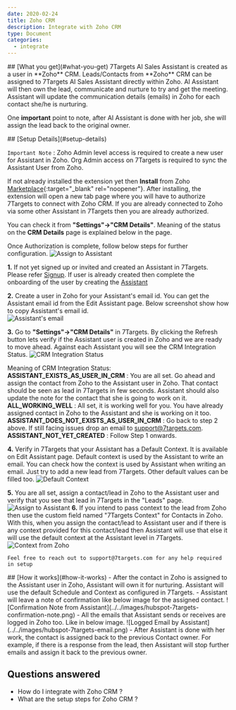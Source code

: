 ```yaml
---
date: 2020-02-24
title: Zoho CRM 
description: Integrate with Zoho CRM 
type: Document
categories:
  - integrate
---
```


<a name="what-you-get"/>
## [What you get](#what-you-get)
7Targets AI Sales Assistant is created as a user in **Zoho** CRM.  
Leads/Contacts from **Zoho** CRM can be assigned to 7Targets AI Sales Assistant directly within Zoho. AI Assistant will then own the lead, communicate and nurture to try and get the meeting. Assistant will update the communication details (emails) in Zoho for each contact she/he is nurturing. 

One **important** point to note, after AI Assistant is done with her job, she will assign the lead back to the original owner. 

<a name="setup-details"/>
## [Setup Details](#setup-details)

`Important Note` : Zoho Admin level access is required to create a new user for Assistant in Zoho. Org Admin access on 7Targets is required to sync the Assistant User from Zoho.

If not already installed the extension yet then **Install** from Zoho [Marketplace]( https://marketplace.zoho.com/home){:target="_blank" rel="noopener"}. After installing, the extension will open a new tab page where you will have to authorize 7Targets to connect with Zoho CRM. If you are already connected to Zoho via some other Assistant in 7Targets then you are already authorized. 

You can check it from **"Settings"->"CRM Details"**. Meaning of the status on the **CRM Details** page is explained below in the page. 

Once Authorization is complete, follow below steps for further configuration. 
![Assign to Assistant](../../images/install-extension-zoho.png)

**1.** If not yet signed up or invited and created an Assistant in 7Targets. Please refer [Signup](getting-started/signup/). If user is already created then complete the onboarding of the user by creating the [Assistant](getting-started/create-your-assistant/)  

**2.** Create a user in Zoho for your Assistant's email id. You can get the Assistant email id from the Edit Assistant page. Below screenshot show how to copy Assistant's email id.  
![Assistant's email](../../images/assistant-email.png)

**3.** Go to **"Settings"->"CRM Details"** in 7Targets. By clicking the Refresh button lets verify if the Assistant user is created in Zoho and we are ready to move ahead. Against each Assistant you will see the CRM Integration Status. ![CRM Integration Status](../../images/crm-integration-status.png)

Meaning of CRM Integration Status:  
**ASSISTANT_EXISTS_AS_USER_IN_CRM** : You are all set. Go ahead and assign the contact from Zoho to the Assistant user in Zoho. That contact should be seen as lead in 7Targets in few seconds. Assistant should also update the note for the contact that she is going to work on it.  
**ALL_WORKING_WELL** : All set, it is working well for you. You have already assigned contact in Zoho to the Assistant and she is working on it too.  
**ASSISTANT_DOES_NOT_EXISTS_AS_USER_IN_CRM** : Go back to step 2 above. If still facing issues drop an email to support@7targets.com.  
**ASSISTANT_NOT_YET_CREATED** : Follow Step 1 onwards.   

**4.** Verify in 7Targets that your Assistant has a Default Context. It is available on Edit Assistant page. Default context is used by the Assistant to write an email. You can check how the context is used by Assistant when writing an email. Just try to add a new lead from 7Targets. Other default values can be filled too. 
![Default Context](../../images/assistant-defaults.png)

**5.** You are all set, assign a contact/lead in Zoho to the Assistant user and verify that you see that lead in 7Targets in the "Leads" page. 
![Assign to Assistant](../../images/assign-to-assistant-zoho.png)
**6.**  If you intend to pass context to the lead from Zoho then use the custom field named "7Targets Context" for Contacts in Zoho. With this, when you assign the contact/lead to Assistant user and if there is any context provided for this contact/lead then Assistant will use that else it will use the default context at the Assistant level in 7Targets.
![Context from Zoho](../../images/context-in-zoho.png)

`Feel free to reach out to support@7targets.com for any help required in setup`

<a name="how-it-works"/>
## [How it works](#how-it-works)
- After the contact in Zoho is assigned to the Assistant user in Zoho, Assistant will own it for nurturing. Assistant will use the default Schedule and Context as configured in 7Targets.
- Assistant will leave a note of confirmation like below image for the assigned contact.
![Confirmation Note from Assistant](../../images/hubspot-7targets-confirmation-note.png)
- All the emails that Assistant sends or receives are logged in Zoho too. Like in below image. 
![Logged Email by Assistant](../../images/hubspot-7targets-email.png)
- After Assistant is done with her work, the contact is assigned back to the previous Contact owner. For example, if there is a response from the lead, then Assistant will stop further emails and assign it back to the previous owner. 

## Questions answered
- How do I integrate with Zoho CRM ?
- What are the setup steps for Zoho CRM ?

